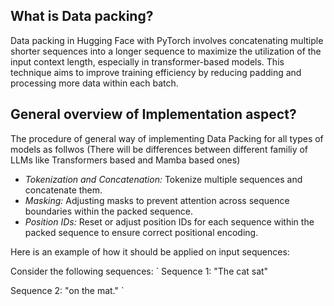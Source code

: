 ## What is Data packing?
Data packing in Hugging Face with PyTorch involves concatenating multiple shorter sequences into a longer sequence to maximize the utilization of the input context length, especially in transformer-based models. This technique aims to improve training efficiency by reducing padding and processing more data within each batch.

## General overview of Implementation aspect?
The procedure of general way of implementing Data Packing for all types of models as follwos (There will be differences between different familiy of LLMs like Transformers based and Mamba based ones)
- *Tokenization and Concatenation:* Tokenize multiple sequences and concatenate them.
- *Masking:* Adjusting masks to prevent attention across sequence boundaries within the packed sequence.
- *Position IDs:* Reset or adjust position IDs for each sequence within the packed sequence to ensure correct positional encoding.

Here is an example of how it should be applied on input sequences:

Consider the following sequences:
`
Sequence 1: "The cat sat"

Sequence 2: "on the mat."
`
